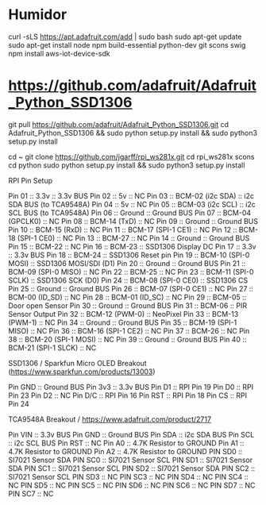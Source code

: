 # Humidor

curl -sLS https://apt.adafruit.com/add | sudo bash
sudo apt-get update
sudo apt-get install node npm build-essential python-dev git scons swig
npm install aws-iot-device-sdk

# https://github.com/adafruit/Adafruit_Python_SSD1306
git pull https://github.com/adafruit/Adafruit_Python_SSD1306.git
cd Adafruit_Python_SSD1306 && sudo python setup.py install && sudo python3 setup.py install

cd ~
git clone https://github.com/jgarff/rpi_ws281x.git
cd rpi_ws281x
scons
cd python
sudo python setup.py install && sudo python3 setup.py install

RPI Pin Setup

Pin 01	::	3.3v 					::	3.3v BUS
Pin 02	::	5v						::	NC
Pin 03	::	BCM-02	(i2c SDA)		::	i2c SDA BUS (to TCA9548A)
Pin 04	::	5v						::	NC
Pin 05	::	BCM-03	(i2c SCL)		::	i2c SCL BUS (to TCA9548A)
Pin 06	::	Ground					::	Ground BUS
Pin 07	::	BCM-04	(GPCLK0)		::	NC
Pin 08	::	BCM-14	(TxD)			::	NC
Pin 09	::	Ground					::	Ground BUS
Pin 10	::	BCM-15	(RxD)			::	NC
Pin 11	::	BCM-17	(SPI-1 CE1)		::	NC
Pin 12	::	BCM-18	(SPI-1 CE0)		::	NC
Pin 13	::	BCM-27					::	NC
Pin 14	::	Ground					::	Ground BUS
Pin 15	::	BCM-22					::	NC
Pin 16	::	BCM-23					::	SSD1306 Display DC
Pin 17	::	3.3v					::	3.3v BUS
Pin 18	::	BCM-24					::	SSD1306 Reset pin
Pin 19	::	BCM-10	(SPI-0 MOSI)	::	SSD1306 MOSI/SDI (D1)
Pin 20	::	Ground					::	Ground BUS
Pin 21	::	BCM-09	(SPI-0 MISO)	::	NC
Pin 22	::	BCM-25					::	NC
Pin 23	::	BCM-11	(SPI-0 SCLK)	::	SSD1306 SCK (D0)
Pin 24	::	BCM-08	(SPI-0 CE0)		::	SSD1306 CS
Pin 25	::	Ground					::	Ground BUS
Pin 26	::	BCM-07	(SPI-0 CE1)		::	NC
Pin 27	::	BCM-00	(ID_SD)			::	NC
Pin 28	::	BCM-01	(ID_SC)			::	NC
Pin 29	::	BCM-05					::	Door open Sensor
Pin 30	::	Ground					::	Ground BUS
Pin 31	::	BCM-06					::	PIR Sensor Output
Pin 32	::	BCM-12	(PWM-0)			::	NeoPixel
Pin 33	::	BCM-13	(PWM-1)			::	NC
Pin 34	::	Ground					::	Ground BUS
Pin 35	::	BCM-19	(SPI-1 MISO)	::	NC
Pin 36	::	BCM-16	(SPI-1 CE2)		::	NC
Pin 37	::	BCM-26					::	NC
Pin 38	::	BCM-20	(SPI-1 MOSI)	::	NC
Pin 39	::	Ground					::	Ground BUS
Pin 40	::	BCM-21	(SPI-1 SLCK)	::	NC


SSD1306 / Sparkfun Micro OLED Breakout (https://www.sparkfun.com/products/13003)

Pin GND	::	Ground BUS
Pin 3v3	::	3.3v BUS
Pin D1	::	RPI Pin 19
Pin D0	::	RPI Pin 23
Pin D2	::	NC
Pin D/C	::	RPI Pin 16
Pin RST	::	RPI Pin 18
Pin CS	::	RPI Pin 24

TCA9548A Breakout / https://www.adafruit.com/product/2717

Pin VIN	::	3.3v BUS
Pin GND	::	Ground BUS
Pin SDA	::	i2c SDA BUS
Pin SCL	::	i2c SCL BUS
Pin RST	::	NC
Pin A0	::	4.7K Resistor to GROUND
Pin A1	::	4.7K Resistor to GROUND
Pin A2	::	4.7K Resistor to GROUND
PIN SD0	::	SI7021 Sensor SDA
PIN SC0	::	SI7021 Sensor SCL
PIN SD1	::	SI7021 Sensor SDA
PIN SC1	::	SI7021 Sensor SCL
PIN SD2	::	SI7021 Sensor SDA
PIN SC2	::	SI7021 Sensor SCL
PIN SD3	::	NC
PIN SC3	::	NC
PIN SD4	::	NC
PIN SC4	::	NC
PIN SD5	::	NC
PIN SC5	::	NC
PIN SD6	::	NC
PIN SC6	::	NC
PIN SD7	::	NC
PIN SC7	::	NC





